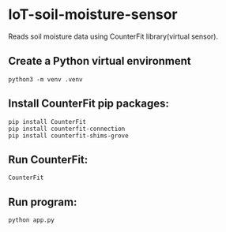 # IoT-soil-moisture-sensor
Reads soil moisture data using CounterFit library(virtual sensor).

## Create a Python virtual environment

```
python3 -m venv .venv
```

## Install CounterFit pip packages:
```
pip install CounterFit
pip install counterfit-connection
pip install counterfit-shims-grove
```

## Run CounterFit:
```
CounterFit
```


## Run program:
```
python app.py
```

